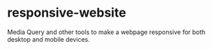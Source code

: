 # responsive-website
Media Query and other tools to make a webpage responsive for both desktop and mobile devices. 
